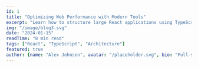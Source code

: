 ```yaml
---
id: 1
title: "Optimizing Web Performance with Modern Tools"
excerpt: "Learn how to structure large React applications using TypeScript, custom hooks, and modern patterns for maintainable code."
img: "/image/blog3.svg"
date: "2024-01-15"
readTime: "8 min read"
tags: ["React", "TypeScript", "Architecture"]
featured: true
author: {name: "Alex Johnson", avatar: "/placeholder.svg", bio: "Full-stack developer with 8+ years of experience"}
---
```

